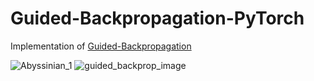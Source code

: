 # Guided-Backpropagation-PyTorch

Implementation of [Guided-Backpropagation](https://arxiv.org/abs/1412.6806)

![Abyssinian_1](https://user-images.githubusercontent.com/37947061/58625761-18c73500-830e-11e9-8a3e-7c4c50def36a.jpg)
![guided_backprop_image](https://user-images.githubusercontent.com/37947061/58625776-22e93380-830e-11e9-875f-a9a202ce5fb1.png)
